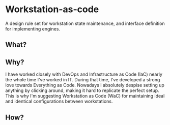 # Workstation-as-code
A design rule set for workstation state maintenance, and interface definition for implementing engines.

## What?

## Why?
I have worked closely with DevOps and Infrastructure as Code (IaC) nearly the whole time I've worked in IT.
During that time, I've developed a strong love towards Everything as Code.
Nowadays I absolutely despise setting up anything by clicking around, making it hard to replicate the perfect setup.
This is why I'm suggesting Workstation as Code (WaC) for maintaining ideal and identical configurations between workstations.

## How?
